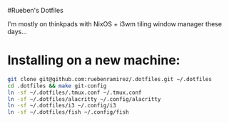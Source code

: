 #Rueben's Dotfiles

I'm mostly on thinkpads with NixOS + i3wm tiling window manager these days...

# Installing on a new machine:

```bash
git clone git@github.com:ruebenramirez/.dotfiles.git ~/.dotfiles
cd .dotfiles && make git-config
ln -sf ~/.dotfiles/.tmux.conf ~/.tmux.conf
ln -sf ~/.dotfiles/alacritty ~/.config/alacritty
ln -sf ~/.dotfiles/i3 ~/.config/i3
ln -sf ~/.dotfiles/fish ~/.config/fish
```
